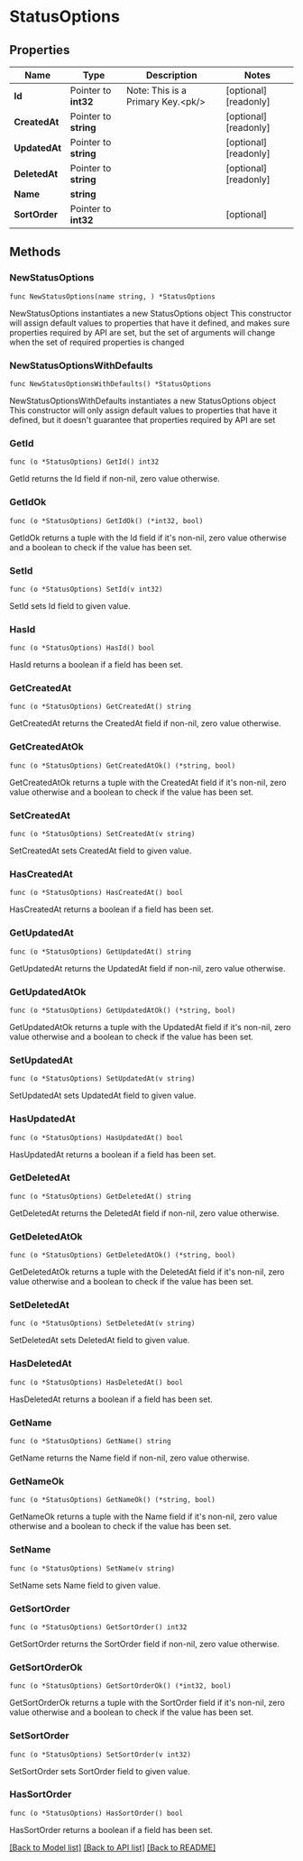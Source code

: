 # StatusOptions

## Properties

Name | Type | Description | Notes
------------ | ------------- | ------------- | -------------
**Id** | Pointer to **int32** | Note: This is a Primary Key.&lt;pk/&gt; | [optional] [readonly] 
**CreatedAt** | Pointer to **string** |  | [optional] [readonly] 
**UpdatedAt** | Pointer to **string** |  | [optional] [readonly] 
**DeletedAt** | Pointer to **string** |  | [optional] [readonly] 
**Name** | **string** |  | 
**SortOrder** | Pointer to **int32** |  | [optional] 

## Methods

### NewStatusOptions

`func NewStatusOptions(name string, ) *StatusOptions`

NewStatusOptions instantiates a new StatusOptions object
This constructor will assign default values to properties that have it defined,
and makes sure properties required by API are set, but the set of arguments
will change when the set of required properties is changed

### NewStatusOptionsWithDefaults

`func NewStatusOptionsWithDefaults() *StatusOptions`

NewStatusOptionsWithDefaults instantiates a new StatusOptions object
This constructor will only assign default values to properties that have it defined,
but it doesn't guarantee that properties required by API are set

### GetId

`func (o *StatusOptions) GetId() int32`

GetId returns the Id field if non-nil, zero value otherwise.

### GetIdOk

`func (o *StatusOptions) GetIdOk() (*int32, bool)`

GetIdOk returns a tuple with the Id field if it's non-nil, zero value otherwise
and a boolean to check if the value has been set.

### SetId

`func (o *StatusOptions) SetId(v int32)`

SetId sets Id field to given value.

### HasId

`func (o *StatusOptions) HasId() bool`

HasId returns a boolean if a field has been set.

### GetCreatedAt

`func (o *StatusOptions) GetCreatedAt() string`

GetCreatedAt returns the CreatedAt field if non-nil, zero value otherwise.

### GetCreatedAtOk

`func (o *StatusOptions) GetCreatedAtOk() (*string, bool)`

GetCreatedAtOk returns a tuple with the CreatedAt field if it's non-nil, zero value otherwise
and a boolean to check if the value has been set.

### SetCreatedAt

`func (o *StatusOptions) SetCreatedAt(v string)`

SetCreatedAt sets CreatedAt field to given value.

### HasCreatedAt

`func (o *StatusOptions) HasCreatedAt() bool`

HasCreatedAt returns a boolean if a field has been set.

### GetUpdatedAt

`func (o *StatusOptions) GetUpdatedAt() string`

GetUpdatedAt returns the UpdatedAt field if non-nil, zero value otherwise.

### GetUpdatedAtOk

`func (o *StatusOptions) GetUpdatedAtOk() (*string, bool)`

GetUpdatedAtOk returns a tuple with the UpdatedAt field if it's non-nil, zero value otherwise
and a boolean to check if the value has been set.

### SetUpdatedAt

`func (o *StatusOptions) SetUpdatedAt(v string)`

SetUpdatedAt sets UpdatedAt field to given value.

### HasUpdatedAt

`func (o *StatusOptions) HasUpdatedAt() bool`

HasUpdatedAt returns a boolean if a field has been set.

### GetDeletedAt

`func (o *StatusOptions) GetDeletedAt() string`

GetDeletedAt returns the DeletedAt field if non-nil, zero value otherwise.

### GetDeletedAtOk

`func (o *StatusOptions) GetDeletedAtOk() (*string, bool)`

GetDeletedAtOk returns a tuple with the DeletedAt field if it's non-nil, zero value otherwise
and a boolean to check if the value has been set.

### SetDeletedAt

`func (o *StatusOptions) SetDeletedAt(v string)`

SetDeletedAt sets DeletedAt field to given value.

### HasDeletedAt

`func (o *StatusOptions) HasDeletedAt() bool`

HasDeletedAt returns a boolean if a field has been set.

### GetName

`func (o *StatusOptions) GetName() string`

GetName returns the Name field if non-nil, zero value otherwise.

### GetNameOk

`func (o *StatusOptions) GetNameOk() (*string, bool)`

GetNameOk returns a tuple with the Name field if it's non-nil, zero value otherwise
and a boolean to check if the value has been set.

### SetName

`func (o *StatusOptions) SetName(v string)`

SetName sets Name field to given value.


### GetSortOrder

`func (o *StatusOptions) GetSortOrder() int32`

GetSortOrder returns the SortOrder field if non-nil, zero value otherwise.

### GetSortOrderOk

`func (o *StatusOptions) GetSortOrderOk() (*int32, bool)`

GetSortOrderOk returns a tuple with the SortOrder field if it's non-nil, zero value otherwise
and a boolean to check if the value has been set.

### SetSortOrder

`func (o *StatusOptions) SetSortOrder(v int32)`

SetSortOrder sets SortOrder field to given value.

### HasSortOrder

`func (o *StatusOptions) HasSortOrder() bool`

HasSortOrder returns a boolean if a field has been set.


[[Back to Model list]](../README.md#documentation-for-models) [[Back to API list]](../README.md#documentation-for-api-endpoints) [[Back to README]](../README.md)



